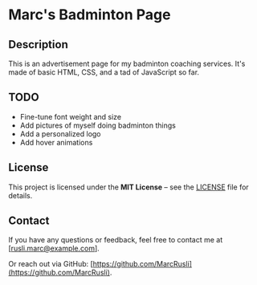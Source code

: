 # Marc's Badminton Page

## Description

This is an advertisement page for my badminton coaching services. It's made of basic HTML, CSS, and a tad of JavaScript so far.

## TODO
* Fine-tune font weight and size
* Add pictures of myself doing badminton things
* Add a personalized logo
* Add hover animations

## License

This project is licensed under the **MIT License** – see the [LICENSE](LICENSE.txt) file for details.

## Contact

If you have any questions or feedback, feel free to contact me at [rusli.marc@example.com].

Or reach out via GitHub: [https://github.com/MarcRusli](https://github.com/MarcRusli).
